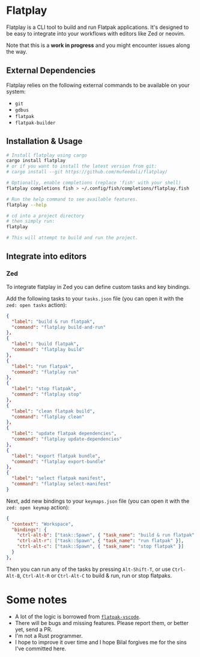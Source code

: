 # Flatplay

Flatplay is a CLI tool to build and run Flatpak applications. It's designed to be easy to integrate into your workflows with editors like Zed or neovim.

Note that this is a **work in progress** and you might encounter issues along the way.

## External Dependencies

Flatplay relies on the following external commands to be available on your system:

- `git`
- `gdbus`
- `flatpak`
- `flatpak-builder`

## Installation & Usage

```bash
# Install flatplay using cargo
cargo install flatplay
# or if you want to install the latest version from git:
# cargo install --git https://github.com/mufeedali/flatplay/

# Optionally, enable completions (replace 'fish' with your shell)
flatplay completions fish > ~/.config/fish/completions/flatplay.fish

# Run the help command to see available features.
flatplay --help

# cd into a project directory
# then simply run:
flatplay

# This will attempt to build and run the project.
```

## Integrate into editors

### Zed

To integrate flatplay in Zed you can define custom tasks and key bindings.

Add the following tasks to your `tasks.json` file (you can open it with the `zed: open tasks` action):

```json
{
  "label": "build & run flatpak",
  "command": "flatplay build-and-run"
},
{
  "label": "build flatpak",
  "command": "flatplay build"
},
{
  "label": "run flatpak",
  "command": "flatplay run"
},
{
  "label": "stop flatpak",
  "command": "flatplay stop"
},
{
  "label": "clean flatpak build",
  "command": "flatplay clean"
},
{
  "label": "update flatpak dependencies",
  "command": "flatplay update-dependencies"
},
{
  "label": "export flatpak bundle",
  "command": "flatplay export-bundle"
},
{
  "label": "select flatpak manifest",
  "command": "flatplay select-manifest"
}
```

Next, add new bindings to your `keymaps.json` file (you can open it with the `zed: open keymap` action):

```json
{
  "context": "Workspace",
  "bindings": {
    "ctrl-alt-b": ["task::Spawn", { "task_name": "build & run flatpak" }],
    "ctrl-alt-r": ["task::Spawn", { "task_name": "run flatpak" }],
    "ctrl-alt-c": ["task::Spawn", { "task_name": "stop flatpak" }]
  }
},
```

Then you can run any of the tasks by pressing `Alt-Shift-T`, or use `Ctrl-Alt-B`, `Ctrl-Alt-R` or `Ctrl-Alt-C` to build & run, run or stop flatpaks.

# Some notes

- A lot of the logic is borrowed from [`flatpak-vscode`](https://github.com/bilelmoussaoui/flatpak-vscode).
- There will be bugs and missing features. Please report them, or better yet, send a PR.
- I'm not a Rust programmer.
- I hope to improve it over time and I hope Bilal forgives me for the sins I've committed here.
